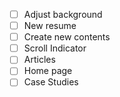 - [ ] Adjust background
- [ ] New resume
- [ ] Create new contents
- [ ] Scroll Indicator
- [ ] Articles
- [ ] Home page
- [ ] Case Studies

<!-- 1. components/blog/blogcard/index.jsx -->
<!-- 2. components/sections/articles/recent.jsx -->
<!-- 3. content/articles/mdx/*.mdx -->
<!-- 4. pages/api/views/[slug].js -->
<!-- 5. pages/articles/[slug].tsx -->
<!-- 6. pages/articles/index.jsx -->
<!-- 7. styles/sections/articles/recent.module.scss -->
